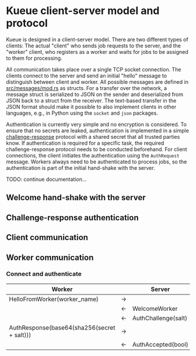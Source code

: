 # Kueue client-server model and protocol

Kueue is designed in a client-server model. There are two different types of
clients: The actual "client" who sends job requests to the server, and the
"worker" client, who registers as a worker and waits for jobs to be assigned to
them for processing.

All communication takes place over a single TCP socket connection. The clients
connect to the server and send an initial "hello" message to distinguish between
client and worker. All possible messages are defined in
[src/messages/mod.rs](src/messages/mod.rs) as structs. For a transfer over the
network, a message struct is serialized to JSON on the sender and deserialized
from JSON back to a struct from the receiver. The text-based transfer in the
JSON format should make it possible to also implement clients in other
languages, e.g., in Python using the `socket` and `json` packages.

Authentication is currently very simple and no encryption is considered. To
ensure that no secrets are leaked, authentication is implemented in a simple
[challenge-response](https://en.wikipedia.org/wiki/Challenge%E2%80%93response_authentication)
protocol with a shared secret that all trusted parties know. If authentication
is required for a specific task, the required challenge-response protocol needs
to be conducted beforehand. For client connections, the client initiates the
authentication using the `AuthRequest` message. Workers always need to be
authenticated to process jobs, so the authentication is part of the initial
hand-shake with the server. 

TODO: continue documentation...

## Welcome hand-shake with the server

## Challenge-response authentication



## Client communication



## Worker communication

### Connect and authenticate

| Worker                                      |    | Server              |
|---------------------------------------------|----|---------------------|
| HelloFromWorker(worker_name)                | -> |                     |
|                                             | <- | WelcomeWorker       |
|                                             | <- | AuthChallenge(salt) |
| AuthResponse(base64(sha256(secret + salt))) | -> |                     |
|                                             | <- | AuthAccepted(bool)  |
